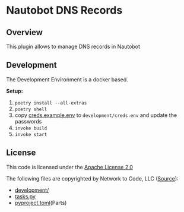 # Nautobot DNS Records

## Overview
This plugin allows to manage DNS records in Nautobot

## Development

The Development Environment is a docker based.

**Setup:**
1. ``poetry install --all-extras``
2. ``poetry shell``
3. copy [creds.example.env](development/creds.example.env) to ``development/creds.env`` and update the passwords
4. ``invoke build``
5. ``invoke start``

## License

This code is licensed under the [Apache License 2.0](LICENSE)

The following files are copyrighted by Network to Code, LLC ([Source](https://github.com/nautobot/nautobot-plugin-golden-config)):
* [development/](development)
* [tasks.py](tasks.py)
* [pyproject.toml](pyproject.toml)(Parts)
